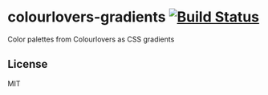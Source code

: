 # colourlovers-gradients [![Build Status](https://travis-ci.org/hendriklammers/colourlovers-gradients.svg?branch=master)](https://travis-ci.org/hendriklammers/colourlovers-gradients)

Color palettes from Colourlovers as CSS gradients


## License

MIT
